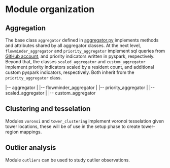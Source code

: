 # Module organization

## Aggregation
The base class `aggregator` defined in [aggregator.py](https://github.com/worldbank/covid-mobile-data/tree/cdr-master/cdr-aggregation/notebooks/modules/aggregator.py) implements methods and attributes shared by all aggregator classes. At the next level, `flowminder_aggregator` and `priority_aggregator` implement sql queries from [GitHub account](https://github.com/Flowminder), and priority indicators written in pyspark, respectively. Beyond that, the classes `scaled_aggregator` and `custom_aggregator` implement priority indicators scaled by a resident count, and additional custom pyspark indicators, respectively. Both inherit from the `priority_aggregator` class.

|-- aggregator
| |-- flowminder_aggregator
| |-- priority_aggregator
|   |-- scaled_aggregator
|   |-- custom_aggregator

## Clustering and tesselation
Modules `voronoi` and `tower_clustering` implement voronoi tesselation given tower locations, these will be of use in the setup phase to create tower-region mappings.

## Outlier analysis
Module `outliers` can be used to study outlier observations.
